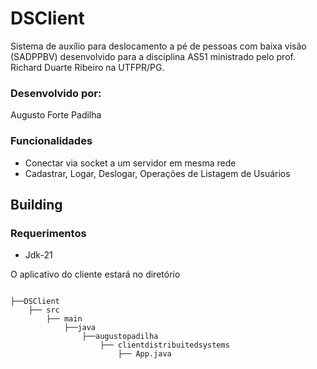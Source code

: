 # DSClient
Sistema de auxílio para deslocamento a pé de pessoas com baixa visão (SADPPBV) desenvolvido para a disciplina AS51 ministrado pelo prof. Richard Duarte Ribeiro na UTFPR/PG.
### Desenvolvido por:
Augusto Forte Padilha
### Funcionalidades
- Conectar via socket a um servidor em mesma rede
- Cadastrar, Logar, Deslogar, Operações de Listagem de Usuários

## Building
### Requerimentos
- Jdk-21

O aplicativo do cliente estará no diretório 
```

├──DSClient
    ├── src
        ├── main
            ├──java
                ├──augustopadilha
                    ├── clientdistribuitedsystems
                        ├── App.java
```
